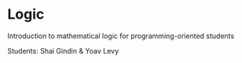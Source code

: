 # Logic
Introduction to mathematical logic for programming-oriented students

Students: Shai Gindin & Yoav Levy

